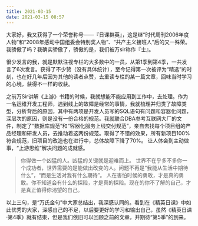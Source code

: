 ```yaml
---
title: 2021-03-15
date: 2021-03-15 08:57
---
```


大家好，我又获得了一个荣誉称号——『日课群英』，这是继“时代周刊2006年度人物”和“2008年感动中国组委会特别奖人物”、“共产主义接班人”后的又一殊荣。我骄傲了吗？我确实骄傲了，骄傲的是，我们被万sir称作『士』。

很少发言的我，就是默默注视专栏的大多数中的一员，从第1季到第4季，一共发言了6次发言。获得了不少赞（没有具体统计），至今记得第一次被评为“精选”的时刻，也在好几年后因为其他的读者点赞，去重读专栏的某一篇文章，回味当时学习的心境，获得不一样的收获。

之前万Sir讲解《上游》书籍的时候，我就想能不能应用到工作中，去处理。作为一名运维开发工程师，遇到线上的故障是经常的事情，我就梳理并归类了故障类型，分析背后的原因，其中有两项是开发人员写的SQL语句有问题和容器化问题，深层次的原因，则是没有一份合格的规范。我就联合DBA参考互联网大厂的文件，制定了“数据库规范”和“容器化服务上线交付规范”，亲自去找每个项目组的产品经理和研发人员，去推动着这两份规范。取得了不错的效果，所有新项目100%符合规范，旧项目的改造也在进行中，总体故障下降了70%。 让人体会到主动做事，“上游思维”解决问题的成就感。

> 你得做一个凶猛的人。凶猛的关键就是迎难而上。
> 世界不在乎多不多你一个成功者，世界需要的是能做出改变的人。问题不再是“我能从生活中期待什么”，“而是生活对我有什么期待”。
> 人在害怕时候的勇敢，才是真的勇敢。你不知道会有什么的探险，才是真的探险。现在的你不了解的自己，才是真正值得你渴望的自己。

以上三句，是“万氏金句”中大家总结出，我深感认同的。看到在《精英日课》中如此优秀的大家，深感自己的不足，以后要更好的学习和输出自己，虽然《精英日课·第4季》就有结束，但是我们依旧可以回顾之前的文章，并期待“第5季”的到来。